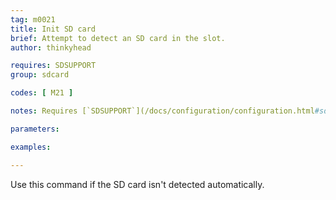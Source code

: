 ```yaml
---
tag: m0021
title: Init SD card
brief: Attempt to detect an SD card in the slot.
author: thinkyhead

requires: SDSUPPORT
group: sdcard

codes: [ M21 ]

notes: Requires [`SDSUPPORT`](/docs/configuration/configuration.html#sd-card)

parameters:

examples:

---
```


Use this command if the SD card isn't detected automatically.
